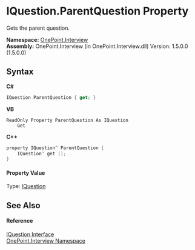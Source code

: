 # IQuestion.ParentQuestion Property 
 

Gets the parent question.

**Namespace:**&nbsp;<a href="N_OnePoint_Interview">OnePoint.Interview</a><br />**Assembly:**&nbsp;OnePoint.Interview (in OnePoint.Interview.dll) Version: 1.5.0.0 (1.5.0.0)

## Syntax

**C#**<br />
``` C#
IQuestion ParentQuestion { get; }
```

**VB**<br />
``` VB
ReadOnly Property ParentQuestion As IQuestion
	Get
```

**C++**<br />
``` C++
property IQuestion^ ParentQuestion {
	IQuestion^ get ();
}
```


#### Property Value
Type: <a href="T_OnePoint_Interview_IQuestion">IQuestion</a>

## See Also


#### Reference
<a href="T_OnePoint_Interview_IQuestion">IQuestion Interface</a><br /><a href="N_OnePoint_Interview">OnePoint.Interview Namespace</a><br />